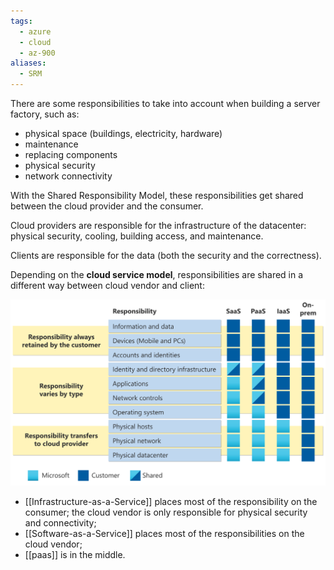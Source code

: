 ```yaml
---
tags:
  - azure
  - cloud
  - az-900
aliases:
  - SRM
---
```


There are some responsibilities to take into account when building a server factory, such as:

- physical space (buildings, electricity, hardware)
- maintenance
- replacing components
- physical security
- network connectivity

With the Shared Responsibility Model, these responsibilities get shared between the cloud provider and the consumer.

Cloud providers are responsible for the infrastructure of the datacenter: physical security, cooling, building access, and maintenance.

Clients are responsible for the data (both the security and the correctness).

Depending on the **cloud service model**, responsibilities are shared in a different way between cloud vendor and client:

![Shared Responsibility](shared-responsibility-model.svg)

- [[Infrastructure-as-a-Service]] places most of the responsibility on the consumer; the cloud vendor is only responsible for physical security and connectivity;
- [[Software-as-a-Service]] places most of the responsibilities on the cloud vendor;
- [[paas]] is in the middle.
